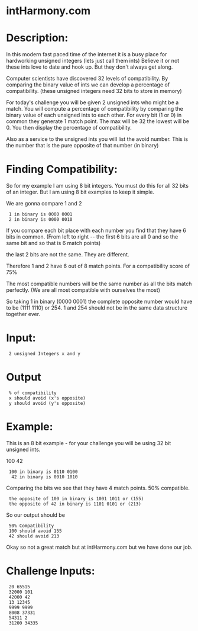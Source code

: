 # intHarmony.com
<div class="md"><h1>Description:</h1>
<p>In this modern fast paced time of the internet it is a busy place for hardworking unsigned integers (lets just call them ints) Believe it or not these ints love to date and hook up. But they don't always get along. </p>
<p>Computer scientists have discovered 32 levels of compatibility. By comparing the binary value of ints we can develop a percentage of compatibility. (these unsigned integers need 32 bits to store in memory)</p>
<p>For today's challenge you will be given 2 unsigned ints who might be a match. You will compute a percentage of compatibility by comparing the binary value of each unsigned ints to each other. For every bit (1 or 0) in common they generate 1 match point. The max will be 32 the lowest will be 0. You then display the percentage of compatibility.</p>
<p>Also as a service to the unsigned ints you will list the avoid number. This is the number that is the pure opposite of that number (in binary)</p>
<h1>Finding Compatibility:</h1>
<p>So for my example I am using 8 bit integers. You must do this for all 32 bits of an integer. But I am using 8 bit examples to keep it simple.</p>
<p>We are gonna compare 1 and 2</p>
<pre><code> 1 in binary is 0000 0001
 2 in binary is 0000 0010
</code></pre>
<p>If you compare each bit place with each number you find that they have 6 bits in common. (From left to right -- the first 6 bits are all 0 and so the same bit and so that is 6 match points)</p>
<p>the last 2 bits are not the same. They are different.</p>
<p>Therefore 1 and 2 have 6 out of 8 match points. For a compatibility score of 75%</p>
<p>The most compatible numbers will be the same number as all the bits match perfectly. (We are all most compatible with ourselves the most)</p>
<p>So taking 1 in binary (0000 0001) the complete opposite number would have to be (1111 1110) or 254. 1 and 254 should not be in the same data structure together ever.</p>
<h1>Input:</h1>
<pre><code> 2 unsigned Integers x and y
</code></pre>
<h1>Output</h1>
<pre><code> % of compatibility
 x should avoid (x's opposite)
 y should avoid (y's opposite)
</code></pre>
<h1>Example:</h1>
<p>This is an 8 bit example - for your challenge you will be using 32 bit unsigned ints.</p>
<p>100 42</p>
<pre><code> 100 in binary is 0110 0100
  42 in binary is 0010 1010
</code></pre>
<p>Comparing the bits we see that they have 4 match points. 50% compatible.</p>
<pre><code> the opposite of 100 in binary is 1001 1011 or (155)
 the opposite of 42 in binary is 1101 0101 or (213)
</code></pre>
<p>So our output should be</p>
<pre><code> 50% Compatibility
 100 should avoid 155
 42 should avoid 213
</code></pre>
<p>Okay so not a great match but at intHarmony.com but we have done our job.</p>
<h1>Challenge Inputs:</h1>
<pre><code> 20 65515
 32000 101
 42000 42
 13 12345
 9999 9999
 8008 37331
 54311 2
 31200 34335
</code></pre>
</div>
